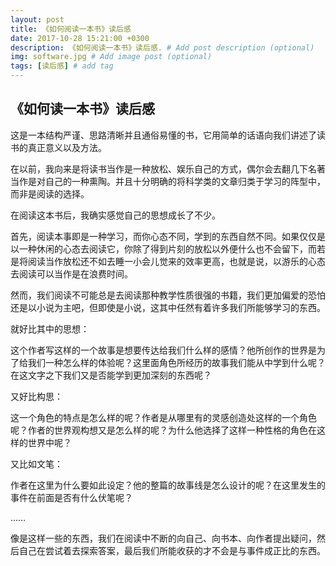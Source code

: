 ```yaml
---
layout: post
title: 《如何阅读一本书》读后感
date: 2017-10-28 15:21:00 +0300
description: 《如何阅读一本书》读后感. # Add post description (optional)
img: software.jpg # Add image post (optional)
tags: [读后感] # add tag
---
```


## 《如何读一本书》读后感

这是一本结构严谨、思路清晰并且通俗易懂的书，它用简单的话语向我们讲述了读书的真正意义以及方法。

在以前，我向来是将读书当作是一种放松、娱乐自己的方式，偶尔会去翻几下名著当作是对自己的一种熏陶。并且十分明确的将科学类的文章归类于学习的阵型中，而非是阅读的选择。

在阅读这本书后，我确实感觉自己的思想成长了不少。

首先，阅读本事即是一种学习，而你心态不同，学到的东西自然不同。如果仅仅是以一种休闲的心态去阅读它，你除了得到片刻的放松以外便什么也不会留下，而若是将阅读当作放松还不如去睡一小会儿觉来的效率更高，也就是说，以游乐的心态去阅读可以当作是在浪费时间。

然而，我们阅读不可能总是去阅读那种教学性质很强的书籍，我们更加偏爱的恐怕还是以小说为主吧，但即使是小说，这其中任然有着许多我们所能够学习的东西。

就好比其中的思想：

这个作者写这样的一个故事是想要传达给我们什么样的感情？他所创作的世界是为了给我们一种怎么样的体验呢？这里面角色所经历的故事我们能从中学到什么呢？在这文字之下我们又是否能学到更加深刻的东西呢？

又好比构思：

这一个角色的特点是怎么样的呢？作者是从哪里有的灵感创造处这样的一个角色呢？作者的世界观构想又是怎么样的呢？为什么他选择了这样一种性格的角色在这样的世界中呢？

又比如文笔：

作者在这里为什么要如此设定？他的整篇的故事线是怎么设计的呢？在这里发生的事件在前面是否有什么伏笔呢？

……

像是这样一些的东西，我们在阅读中不断的向自己、向书本、向作者提出疑问，然后自己在尝试着去探索答案，最后我们所能收获的才不会是与事件成正比的东西。